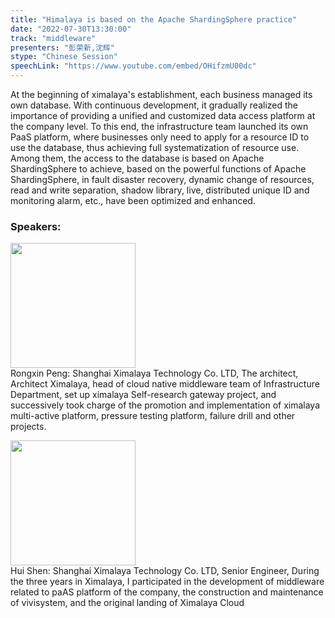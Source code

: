 ```yaml
---
title: "Himalaya is based on the Apache ShardingSphere practice"
date: "2022-07-30T13:30:00"
track: "middleware"
presenters: "彭荣新,沈辉"
stype: "Chinese Session"
speechLink: "https://www.youtube.com/embed/OHifzmU00dc"
---
```

At the beginning of ximalaya's establishment, each business managed its own database. With continuous development, it gradually realized the importance of providing a unified and customized data access platform at the company level. To this end, the infrastructure team launched its own PaaS platform, where businesses only need to apply for a resource ID to use the database, thus achieving full systematization of resource use. Among them, the access to the database is based on Apache ShardingSphere to achieve, based on the powerful functions of Apache ShardingSphere, in fault disaster recovery, dynamic change of resources, read and write separation, shadow library, live, distributed unique ID and monitoring alarm, etc., have been optimized and enhanced.
 ### Speakers: 
 <img src="images/speaker/1094.png" width="200" /><br>Rongxin Peng: Shanghai Ximalaya Technology Co. LTD, The architect, Architect Ximalaya, head of cloud native middleware team of Infrastructure Department, set up ximalaya Self-research gateway project, and successively took charge of the promotion and implementation of ximalaya multi-active platform, pressure testing platform, failure drill and other projects.

 <img src="images/speaker/1094_2.png" width="200" /><br>Hui Shen: Shanghai Ximalaya Technology Co. LTD, Senior Engineer, During the three years in Ximalaya, I participated in the development of middleware related to paAS platform of the company, the construction and maintenance of vivisystem, and the original landing of Ximalaya Cloud

 